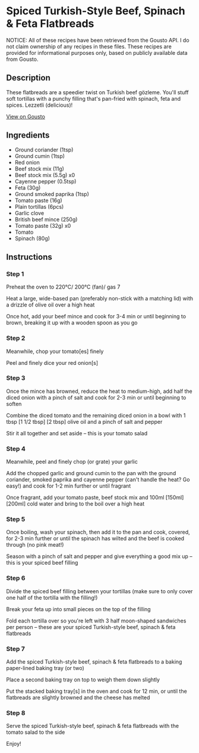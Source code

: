 # Spiced Turkish-Style Beef, Spinach & Feta Flatbreads

NOTICE: All of these recipes have been retrieved from the Gousto API. I do not claim ownership of any recipes in these files. These recipes are provided for informational purposes only, based on publicly available data from Gousto.

## Description

These flatbreads are a speedier twist on Turkish beef gözleme. You'll stuff soft tortillas with a punchy filling that's pan-fried with spinach, feta and spices. Lezzetli (delicious)!

[View on Gousto](https://www.gousto.co.uk/recipes/cookbook/spiced-turkish-lamb-spinach-feta-flatbreads)

## Ingredients

- Ground coriander (1tsp)
- Ground cumin (1tsp)
- Red onion
- Beef stock mix (11g)
- Beef stock mix (5.5g) x0
- Cayenne pepper (0.5tsp)
- Feta (30g)
- Ground smoked paprika (1tsp)
- Tomato paste (16g)
- Plain tortillas (6pcs)
- Garlic clove
- British beef mince (250g)
- Tomato paste (32g) x0
- Tomato
- Spinach (80g)

## Instructions


### Step 1

Preheat the oven to 220°C/ 200°C (fan)/ gas 7

Heat a large, wide-based pan (preferably non-stick with a matching lid) with a drizzle of olive oil over a high heat

Once hot, add your beef mince and cook for 3-4 min or until beginning to brown, breaking it up with a wooden spoon as you go


### Step 2

Meanwhile, chop your tomato[es]<span class="text-danger"> </span>finely

Peel and finely dice your red onion[s]


### Step 3

Once the mince has browned, reduce the heat to medium-high, add half the diced onion with a pinch of salt and cook for 2-3 min or until beginning to soften

Combine the diced tomato and the remaining diced onion in a bowl with 1 tbsp <span class="text-purple">[1 1/2 tbsp]</span> <span class="text-danger">[2 tbsp]</span> olive oil and a pinch of salt and pepper

Stir it all together and set aside – this is your tomato salad


### Step 4

Meanwhile, peel and finely chop (or grate) your garlic

Add the chopped garlic and ground cumin to the pan with the ground coriander, smoked paprika and cayenne pepper (can't handle the heat? Go easy!) and cook for 1-2 min further or until fragrant

Once fragrant, add your tomato paste, beef stock mix and 100ml <span class="text-purple">[150ml] </span> <span class="text-danger">[200ml] </span>cold water and bring to the boil over a high heat


### Step 5

Once boiling, wash your spinach, then add it to the pan and cook, covered, for 2-3 min further or until the spinach has wilted and the beef is cooked through (no pink meat!)

Season with a pinch of salt and pepper and give everything a good mix up – this is your spiced beef filling


### Step 6

Divide the spiced beef filling between your tortillas (make sure to only cover one half of the tortilla with the filling!)

Break your feta up into small pieces on the top of the filling

Fold each tortilla over so you're left with 3<span class="text-danger"> </span>half moon-shaped sandwiches per person – these are your spiced Turkish-style beef, spinach & feta flatbreads


### Step 7

Add the spiced Turkish-style beef, spinach & feta flatbreads to a baking paper-lined baking tray (or two)

Place a second baking tray on top to weigh them down slightly

Put the stacked baking tray[s] in the oven and cook for 12 min, or until the flatbreads are slightly browned and the cheese has melted

### Step 8

Serve the spiced Turkish-style beef, spinach & feta flatbreads with the tomato salad to the side

Enjoy!

